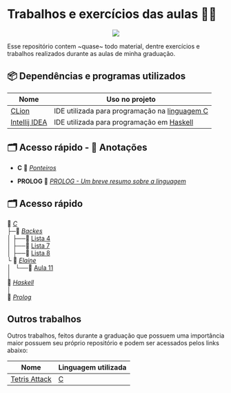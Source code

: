# Trabalhos e exercícios das aulas 👨‍💻

<p align="center">
<a href="https://www.codacy.com/manual/Aureom/Treinamento-C?utm_source=github.com&amp;utm_medium=referral&amp;utm_content=Aureom/Treinamento-C&amp;utm_campaign=Badge_Grade"><img src="https://api.codacy.com/project/badge/Grade/9229c11a972d40dcaf1d1ccdcc22af2c"/></a>
</p>

Esse repositório contem ~quase~ todo material, dentre exercícios e trabalhos realizados durante as aulas de minha graduação.

## 📦 Dependências e programas utilizados

| Nome                                             | Uso no projeto                                               |
| ------------------------------------------------ | ------------------------------------------------------------ |
| [CLion](https://www.jetbrains.com/clion/)        | IDE utilizada para programação na [linguagem C](https://en.wikipedia.org/wiki/C_(programming_language)) |
| [Intellij IDEA](https://www.jetbrains.com/idea/) | IDE utilizada para programação em [Haskell](https://en.wikipedia.org/wiki/Haskell_(programming_language)) |

## 🗂 Acesso rápido - :pencil: Anotações
- **C** 
	📜 *[Ponteiros](/Prolog/Anotações/README.md)* 
  
- **PROLOG**
	📜 *[PROLOG - Um breve resumo sobre a linguagem](/Prolog/Anotações/README.md)* 
## 🗂 Acesso rápido
📂 *[C](./C)*    
├─📂 *[Backes](./C/Exercicios/Backes)*    
│ ├──📁 [Lista 4](./C/Exercicios/Backes/Lista%204)    
│ ├──📁 [Lista 7](./C/Exercicios/Backes/Lista%207)    
│ ├──📁 [Lista 8](./C/Exercicios/Backes/Lista%208)    
└ 📂 *[Elaine](./C/Exercicios/Elaine)*       
│⠀└──📁 [Aula 11](./C/Exercicios/Elaine/Aula%2011)    
│   
📂 *[Haskell](/Haskell)*  
│  
📂 *[Prolog](/Prolog)*    


## Outros trabalhos
Outros trabalhos, feitos durante a graduação que possuem uma importância maior possuem seu próprio repositório e podem ser acessados pelos links abaixo:

| Nome                                                     | Linguagem utilizada |
| -------------------------------------------------------- | ------------------- |
| [Tetris Attack](https://github.com/Aureom/Tetris-Attack) | [C](https://en.wikipedia.org/wiki/C_(programming_language))  |

